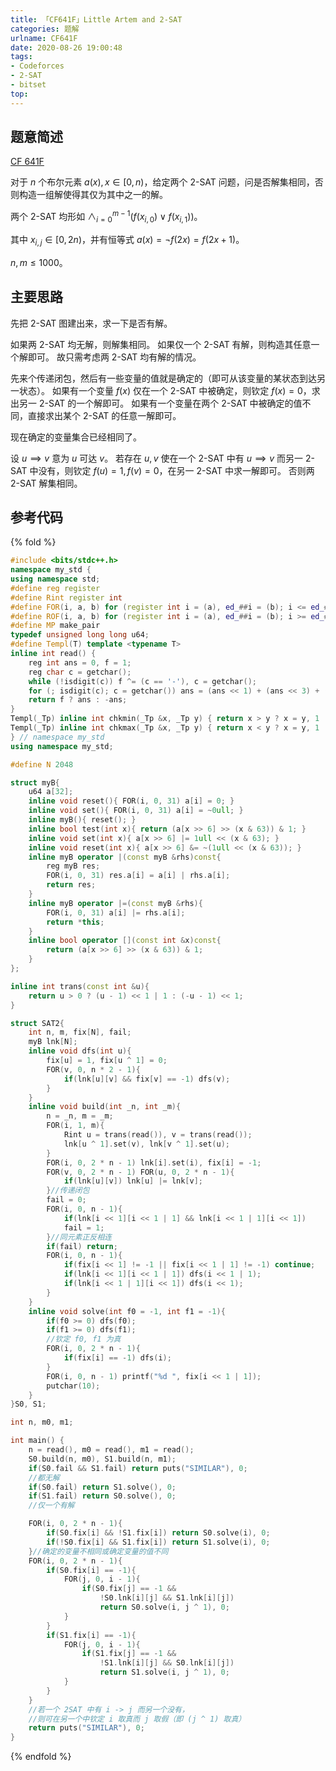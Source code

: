 ```yaml
---
title: 「CF641F」Little Artem and 2-SAT
categories: 题解
urlname: CF641F
date: 2020-08-26 19:00:48
tags:
- Codeforces
- 2-SAT
- bitset
top:
---
```


## 题意简述

[CF 641F](https://codeforces.com/contest/641/problem/F)

对于 $n$ 个布尔元素 $a(x), x\in [0, n)$，给定两个 2-SAT 问题，问是否解集相同，否则构造一组解使得其仅为其中之一的解。

两个 2-SAT 均形如 $\land_{i = 0}^{m - 1}(f(x_{i, 0})\lor f(x_{i, 1}))$。

其中 $x_{i, j}\in[0, 2n)$，并有恒等式 $a(x) = \lnot f(2x) = f(2x + 1)$。

$n, m\le 1000$。

<!-- more -->

## 主要思路

先把 2-SAT 图建出来，求一下是否有解。

如果两 2-SAT 均无解，则解集相同。
如果仅一个 2-SAT 有解，则构造其任意一个解即可。
故只需考虑两 2-SAT 均有解的情况。

先来个传递闭包，然后有一些变量的值就是确定的（即可从该变量的某状态到达另一状态）。
如果有一个变量 $f(x)$ 仅在一个 2-SAT 中被确定，则钦定 $f(x)=0$，求出另一 2-SAT 的一个解即可。
如果有一个变量在两个 2-SAT 中被确定的值不同，直接求出某个 2-SAT 的任意一解即可。

现在确定的变量集合已经相同了。

设 $u\implies v$ 意为 $u$ 可达 $v$。
若存在 $u, v$ 使在一个 2-SAT 中有 $u\implies v$ 而另一 2-SAT 中没有，则钦定 $f(u)=1,f(v)=0$，在另一 2-SAT 中求一解即可。
否则两 2-SAT 解集相同。

## 参考代码

{% fold %}
```cpp
#include <bits/stdc++.h>
namespace my_std {
using namespace std;
#define reg register
#define Rint register int
#define FOR(i, a, b) for (register int i = (a), ed_##i = (b); i <= ed_##i; ++i)
#define ROF(i, a, b) for (register int i = (a), ed_##i = (b); i >= ed_##i; --i)
#define MP make_pair
typedef unsigned long long u64;
#define Templ(T) template <typename T>
inline int read() {
    reg int ans = 0, f = 1;
    reg char c = getchar();
    while (!isdigit(c)) f ^= (c == '-'), c = getchar();
    for (; isdigit(c); c = getchar()) ans = (ans << 1) + (ans << 3) + (c ^ 48);
    return f ? ans : -ans;
}
Templ(_Tp) inline int chkmin(_Tp &x, _Tp y) { return x > y ? x = y, 1 : 0; }
Templ(_Tp) inline int chkmax(_Tp &x, _Tp y) { return x < y ? x = y, 1 : 0; }
} // namespace my_std
using namespace my_std;

#define N 2048

struct myB{
    u64 a[32];
    inline void reset(){ FOR(i, 0, 31) a[i] = 0; }
    inline void set(){ FOR(i, 0, 31) a[i] = ~0ull; }
    inline myB(){ reset(); }
    inline bool test(int x){ return (a[x >> 6] >> (x & 63)) & 1; }
    inline void set(int x){ a[x >> 6] |= 1ull << (x & 63); }
    inline void reset(int x){ a[x >> 6] &= ~(1ull << (x & 63)); }
    inline myB operator |(const myB &rhs)const{
        reg myB res;
        FOR(i, 0, 31) res.a[i] = a[i] | rhs.a[i];
        return res;
    }
    inline myB operator |=(const myB &rhs){
        FOR(i, 0, 31) a[i] |= rhs.a[i];
        return *this;
    }
    inline bool operator [](const int &x)const{
        return (a[x >> 6] >> (x & 63)) & 1;
    }
};

inline int trans(const int &u){
    return u > 0 ? (u - 1) << 1 | 1 : (-u - 1) << 1;
}

struct SAT2{
    int n, m, fix[N], fail;
    myB lnk[N];
    inline void dfs(int u){
        fix[u] = 1, fix[u ^ 1] = 0;
        FOR(v, 0, n * 2 - 1){
            if(lnk[u][v] && fix[v] == -1) dfs(v);
        }
    }
    inline void build(int _n, int _m){
        n = _n, m = _m;
        FOR(i, 1, m){
            Rint u = trans(read()), v = trans(read());
            lnk[u ^ 1].set(v), lnk[v ^ 1].set(u);
        }
        FOR(i, 0, 2 * n - 1) lnk[i].set(i), fix[i] = -1;
        FOR(v, 0, 2 * n - 1) FOR(u, 0, 2 * n - 1){
            if(lnk[u][v]) lnk[u] |= lnk[v];
        }//传递闭包
        fail = 0;
        FOR(i, 0, n - 1){
            if(lnk[i << 1][i << 1 | 1] && lnk[i << 1 | 1][i << 1])
            fail = 1;
        }//同元素正反相连
        if(fail) return;
        FOR(i, 0, n - 1){
            if(fix[i << 1] != -1 || fix[i << 1 | 1] != -1) continue;
            if(lnk[i << 1][i << 1 | 1]) dfs(i << 1 | 1);
            if(lnk[i << 1 | 1][i << 1]) dfs(i << 1);
        }
    }
    inline void solve(int f0 = -1, int f1 = -1){
        if(f0 >= 0) dfs(f0);
        if(f1 >= 0) dfs(f1);
        //钦定 f0, f1 为真
        FOR(i, 0, 2 * n - 1){
            if(fix[i] == -1) dfs(i);
        }
        FOR(i, 0, n - 1) printf("%d ", fix[i << 1 | 1]);
        putchar(10);
    }
}S0, S1;

int n, m0, m1;

int main() {
    n = read(), m0 = read(), m1 = read();
    S0.build(n, m0), S1.build(n, m1);
    if(S0.fail && S1.fail) return puts("SIMILAR"), 0;
    //都无解
    if(S0.fail) return S1.solve(), 0;
    if(S1.fail) return S0.solve(), 0;
    //仅一个有解

    FOR(i, 0, 2 * n - 1){
        if(S0.fix[i] && !S1.fix[i]) return S0.solve(i), 0;
        if(!S0.fix[i] && S1.fix[i]) return S1.solve(i), 0;
    }//确定的变量不相同或确定变量的值不同
    FOR(i, 0, 2 * n - 1){
        if(S0.fix[i] == -1){
            FOR(j, 0, i - 1){
                if(S0.fix[j] == -1 &&
                    !S0.lnk[i][j] && S1.lnk[i][j])
                    return S0.solve(i, j ^ 1), 0;
            }
        }
        if(S1.fix[i] == -1){
            FOR(j, 0, i - 1){
                if(S1.fix[j] == -1 &&
                    !S1.lnk[i][j] && S0.lnk[i][j])
                    return S1.solve(i, j ^ 1), 0;
            }
        }
    }
    //若一个 2SAT 中有 i -> j 而另一个没有，
    //则可在另一个中钦定 i 取真而 j 取假（即 (j ^ 1) 取真）
    return puts("SIMILAR"), 0;
}
```
{% endfold %}